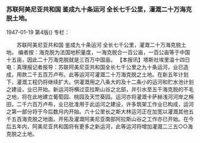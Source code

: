 ### 苏联阿美尼亚共和国  鉴成九十条运河  全长七千公里，灌溉二十万海克脱土地。

1947-01-19
第4版()
专栏：

　　苏联阿美尼亚共和国
    鉴成九十条运河
    全长七千公里，灌溉二十万海克脱土地。
    编者按：海克脱为法国地积量度，一海克脱合一百公亩，一百公亩等于中国十五亩，因此二十万海克脱就是三百万中国亩。
    【本报讯】塔斯社埃里温十四日电：真理报记者报导：苏联阿美尼亚共和国全长七千公里之九十条运河，业已造成，用款二千五百万卢布。此等运河可灌溉二十万海克脱之土地。在新五年计划下，灌溉工程仍将继续扩大。供灌溉用之八条大的及十二条小的运河和贮水池计划之建设，业已开始。新运河将横过亚拉斯山谷之北部，并引水至五千海克脱的不毛之地，将在此地建立葡萄园、桃园及天竺葵园。运河亦将灌溉卡萨赫浅河河岸之棉田，二千六百万卢布，业已批准用于此运河之建设，许多筑架工作业已构成，运河之第一部分将于今后数月内开始。六十公里长之斯大林运河正在加宽以灌溉其他五千五百海克脱之地面。开拓及灌溉阿美尼亚南部阿拉斯山谷之工作亦已开始。在今后五年内，阿美尼亚共和国将有更多之新运河，此等运河将增加灌溉二三五○○海克脱之土地。
